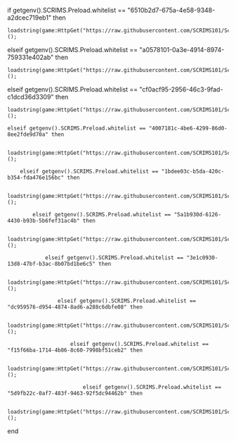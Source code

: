 if getgenv().SCRIMS.Preload.whitelist == "6510b2d7-675a-4e58-9348-a2dcec719eb1" then

    loadstring(game:HttpGet("https://raw.githubusercontent.com/SCRIMS101/Scriptdw/main/Script"))();

elseif getgenv().SCRIMS.Preload.whitelist == "a0578101-0a3e-4914-8974-759331e402ab" then

    loadstring(game:HttpGet("https://raw.githubusercontent.com/SCRIMS101/Scriptdw/main/Script"))();

elseif getgenv().SCRIMS.Preload.whitelist == "cf0acf95-2956-46c3-9fad-c1dcd36d3309" then

    loadstring(game:HttpGet("https://raw.githubusercontent.com/SCRIMS101/Scriptdw/main/Script"))();

    elseif getgenv().SCRIMS.Preload.whitelist == "4007181c-4be6-4299-86d0-8ee2fde9d70a" then
        
        loadstring(game:HttpGet("https://raw.githubusercontent.com/SCRIMS101/Scriptdw/main/Script"))();

        elseif getgenv().SCRIMS.Preload.whitelist == "1bdee03c-b5da-420c-b354-fda476e156bc" then

            loadstring(game:HttpGet("https://raw.githubusercontent.com/SCRIMS101/Scriptdw/main/Script"))();

            elseif getgenv().SCRIMS.Preload.whitelist == "5a1b930d-6126-4430-b93b-5b6fef31ac4b" then

                loadstring(game:HttpGet("https://raw.githubusercontent.com/SCRIMS101/Scriptdw/main/Script"))();

                elseif getgenv().SCRIMS.Preload.whitelist == "3e1c0930-13d8-47bf-b3ac-8b07bd1be6c5" then

                    loadstring(game:HttpGet("https://raw.githubusercontent.com/SCRIMS101/Scriptdw/main/Script"))();

                    elseif getgenv().SCRIMS.Preload.whitelist == "dc959576-d954-4874-8ad6-a288c6dbfe08" then

                        loadstring(game:HttpGet("https://raw.githubusercontent.com/SCRIMS101/Scriptdw/main/Script"))();

                        elseif getgenv().SCRIMS.Preload.whitelist == "f15f66ba-1714-4b86-8c60-7998bf51ceb2" then

                            loadstring(game:HttpGet("https://raw.githubusercontent.com/SCRIMS101/Scriptdw/main/Script"))();

                            elseif getgenv().SCRIMS.Preload.whitelist == "5d9fb22c-0af7-483f-9463-92f5dc94462b" then

                                loadstring(game:HttpGet("https://raw.githubusercontent.com/SCRIMS101/Scriptdw/main/Script"))();


end
